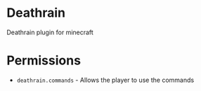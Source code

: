 # Deathrain
 Deathrain plugin for minecraft

# Permissions
- `deathrain.commands` - Allows the player to use the commands